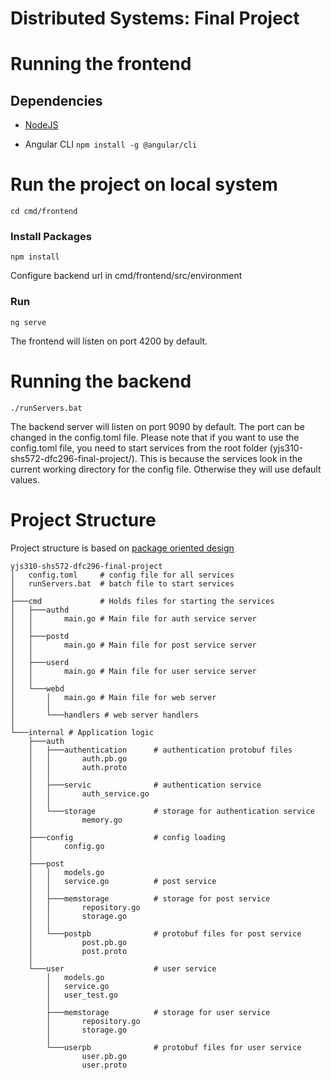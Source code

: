 # Distributed Systems: Final Project

# Running the frontend
## Dependencies
- [NodeJS](https://nodejs.org/en/)

- Angular CLI
    `npm install -g @angular/cli`

# Run the project on local system
    cd cmd/frontend
### Install Packages
    npm install

Configure backend url in cmd/frontend/src/environment

### Run
    ng serve

The frontend will listen on port 4200 by default.

# Running the backend
    ./runServers.bat

The backend server will listen on port 9090 by default.
The port can be changed in the config.toml file.
Please note that if you want to use the config.toml file, you need to start services from the root folder (yjs310-shs572-dfc296-final-project/). This is because the services look in the current working directory
for the config file. Otherwise they will use default values.

# Project Structure
Project structure is based on [package oriented design](https://www.ardanlabs.com/blog/2017/02/package-oriented-design.html) 
```
yjs310-shs572-dfc296-final-project
│   config.toml     # config file for all services
│   runServers.bat  # batch file to start services
│   
├───cmd             # Holds files for starting the services
│   ├───authd
│   │       main.go # Main file for auth service server
│   │       
│   ├───postd
│   │       main.go # Main file for post service server
│   │       
│   ├───userd
│   │       main.go # Main file for user service server
│   │       
│   └───webd
│       │   main.go # Main file for web server
│       │   
│       └───handlers # web server handlers
│                   
└───internal # Application logic
    ├───auth
    │   ├───authentication      # authentication protobuf files
    │   │       auth.pb.go
    │   │       auth.proto
    │   │       
    │   ├───servic              # authentication service
    │   │       auth_service.go
    │   │       
    │   └───storage             # storage for authentication service
    │           memory.go
    │           
    ├───config                  # config loading
    │       config.go
    │       
    ├───post                    
    │   │   models.go
    │   │   service.go          # post service 
    │   │   
    │   ├───memstorage          # storage for post service
    │   │       repository.go
    │   │       storage.go
    │   │       
    │   └───postpb              # protobuf files for post service
    │           post.pb.go
    │           post.proto
    │           
    └───user                    # user service
        │   models.go            
        │   service.go
        │   user_test.go
        │   
        ├───memstorage          # storage for user service
        │       repository.go
        │       storage.go
        │       
        └───userpb              # protobuf files for user service
                user.pb.go
                user.proto
```
